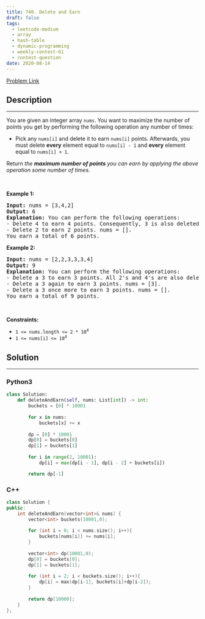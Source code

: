 ```yaml
---
title: 740. Delete and Earn
draft: false
tags: 
  - leetcode-medium
  - array
  - hash-table
  - dynamic-programming
  - weekly-contest-61
  - contest-question
date: 2020-08-14
---
```


[Problem Link](https://leetcode.com/problems/delete-and-earn/)

## Description

---
<p>You are given an integer array <code>nums</code>. You want to maximize the number of points you get by performing the following operation any number of times:</p>

<ul>
	<li>Pick any <code>nums[i]</code> and delete it to earn <code>nums[i]</code> points. Afterwards, you must delete <b>every</b> element equal to <code>nums[i] - 1</code> and <strong>every</strong> element equal to <code>nums[i] + 1</code>.</li>
</ul>

<p>Return <em>the <strong>maximum number of points</strong> you can earn by applying the above operation some number of times</em>.</p>

<p>&nbsp;</p>
<p><strong class="example">Example 1:</strong></p>

<pre>
<strong>Input:</strong> nums = [3,4,2]
<strong>Output:</strong> 6
<strong>Explanation:</strong> You can perform the following operations:
- Delete 4 to earn 4 points. Consequently, 3 is also deleted. nums = [2].
- Delete 2 to earn 2 points. nums = [].
You earn a total of 6 points.
</pre>

<p><strong class="example">Example 2:</strong></p>

<pre>
<strong>Input:</strong> nums = [2,2,3,3,3,4]
<strong>Output:</strong> 9
<strong>Explanation:</strong> You can perform the following operations:
- Delete a 3 to earn 3 points. All 2&#39;s and 4&#39;s are also deleted. nums = [3,3].
- Delete a 3 again to earn 3 points. nums = [3].
- Delete a 3 once more to earn 3 points. nums = [].
You earn a total of 9 points.</pre>

<p>&nbsp;</p>
<p><strong>Constraints:</strong></p>

<ul>
	<li><code>1 &lt;= nums.length &lt;= 2 * 10<sup>4</sup></code></li>
	<li><code>1 &lt;= nums[i] &lt;= 10<sup>4</sup></code></li>
</ul>


## Solution

---
### Python3
``` py title='delete-and-earn'
class Solution:
    def deleteAndEarn(self, nums: List[int]) -> int:
        buckets = [0] * 10001
        
        for x in nums:
            buckets[x] += x
        
        dp = [0] * 10001
        dp[0] = buckets[0]
        dp[1] = buckets[1]
        
        for i in range(2, 10001):
            dp[i] = max(dp[i - 1], dp[i - 2] + buckets[i])

        return dp[-1]
```
### C++
``` cpp title='delete-and-earn'
class Solution {
public:
    int deleteAndEarn(vector<int>& nums) {
        vector<int> buckets(10001,0);
        
        for (int i = 0; i < nums.size(); i++){
            buckets[nums[i]] += nums[i];
        }
        
        vector<int> dp(10001,0);
        dp[0] = buckets[0];
        dp[1] = buckets[1];
        
        for (int i = 2; i < buckets.size(); i++){
            dp[i] = max(dp[i-1], buckets[i]+dp[i-2]);
        }
        
        return dp[10000];
    }
};
```

